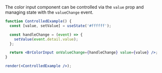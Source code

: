 The color input component can be controlled via the `value` prop and managing state with the `valueChange` event.

```jsx live noInline
function ControlledExample() {
  const [value, setValue] = useState('#ffffff');

  const handleChange = (event) => {
    setValue(event.detail.value);
  };

  return <BrColorInput onValueChange={handleChange} value={value} />;
}

render(<ControlledExample />);
```
